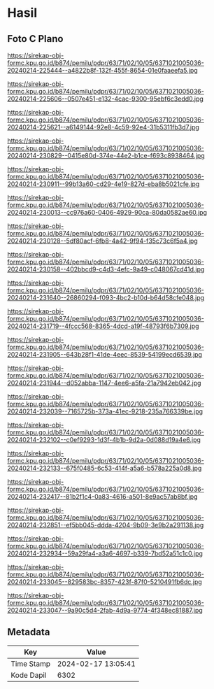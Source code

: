 # Hasil

## Foto C Plano

https://sirekap-obj-formc.kpu.go.id/b874/pemilu/pdpr/63/71/02/10/05/6371021005036-20240214-225444--a4822b8f-132f-455f-8654-01e0faaeefa5.jpg

https://sirekap-obj-formc.kpu.go.id/b874/pemilu/pdpr/63/71/02/10/05/6371021005036-20240214-225606--0507e451-e132-4cac-9300-95ebf6c3edd0.jpg

https://sirekap-obj-formc.kpu.go.id/b874/pemilu/pdpr/63/71/02/10/05/6371021005036-20240214-225621--a6149144-92e8-4c59-92e4-31b5311fb3d7.jpg

https://sirekap-obj-formc.kpu.go.id/b874/pemilu/pdpr/63/71/02/10/05/6371021005036-20240214-230829--0415e80d-374e-44e2-b1ce-f693c8938464.jpg

https://sirekap-obj-formc.kpu.go.id/b874/pemilu/pdpr/63/71/02/10/05/6371021005036-20240214-230911--99b13a60-cd29-4e19-827d-eba8b5021cfe.jpg

https://sirekap-obj-formc.kpu.go.id/b874/pemilu/pdpr/63/71/02/10/05/6371021005036-20240214-230013--cc976a60-0406-4929-90ca-80da0582ae60.jpg

https://sirekap-obj-formc.kpu.go.id/b874/pemilu/pdpr/63/71/02/10/05/6371021005036-20240214-230128--5df80acf-6fb8-4a42-9f94-f35c73c6f5a4.jpg

https://sirekap-obj-formc.kpu.go.id/b874/pemilu/pdpr/63/71/02/10/05/6371021005036-20240214-230158--402bbcd9-c4d3-4efc-9a49-c048067cd41d.jpg

https://sirekap-obj-formc.kpu.go.id/b874/pemilu/pdpr/63/71/02/10/05/6371021005036-20240214-231640--26860294-f093-4bc2-b10d-b64d58cfe048.jpg

https://sirekap-obj-formc.kpu.go.id/b874/pemilu/pdpr/63/71/02/10/05/6371021005036-20240214-231719--4fccc568-8365-4dcd-a19f-48793f6b7309.jpg

https://sirekap-obj-formc.kpu.go.id/b874/pemilu/pdpr/63/71/02/10/05/6371021005036-20240214-231905--643b28f1-41de-4eec-8539-54199ecd6539.jpg

https://sirekap-obj-formc.kpu.go.id/b874/pemilu/pdpr/63/71/02/10/05/6371021005036-20240214-231944--d052abba-1147-4ee6-a5fa-21a7942eb042.jpg

https://sirekap-obj-formc.kpu.go.id/b874/pemilu/pdpr/63/71/02/10/05/6371021005036-20240214-232039--7165725b-373a-41ec-9218-235a766339be.jpg

https://sirekap-obj-formc.kpu.go.id/b874/pemilu/pdpr/63/71/02/10/05/6371021005036-20240214-232102--c0ef9293-1d3f-4b1b-9d2a-0d088d19a4e6.jpg

https://sirekap-obj-formc.kpu.go.id/b874/pemilu/pdpr/63/71/02/10/05/6371021005036-20240214-232133--675f0485-6c53-414f-a5a6-b578a225a0d8.jpg

https://sirekap-obj-formc.kpu.go.id/b874/pemilu/pdpr/63/71/02/10/05/6371021005036-20240214-232417--81b2f1c4-0a83-4616-a501-8e9ac57ab8bf.jpg

https://sirekap-obj-formc.kpu.go.id/b874/pemilu/pdpr/63/71/02/10/05/6371021005036-20240214-232851--ef5bb045-ddda-4204-9b09-3e9b2a291138.jpg

https://sirekap-obj-formc.kpu.go.id/b874/pemilu/pdpr/63/71/02/10/05/6371021005036-20240214-232934--59a29fa4-a3a6-4697-b339-7bd52a51c1c0.jpg

https://sirekap-obj-formc.kpu.go.id/b874/pemilu/pdpr/63/71/02/10/05/6371021005036-20240214-233045--829583bc-8357-423f-87f0-5210491fb6dc.jpg

https://sirekap-obj-formc.kpu.go.id/b874/pemilu/pdpr/63/71/02/10/05/6371021005036-20240214-233047--9a90c5d4-2fab-4d9a-9774-4f348ec81887.jpg


## Metadata

| Key        | Value               |
| ---------- | ------------------- |
| Time Stamp | 2024-02-17 13:05:41 |
| Kode Dapil | 6302                |




